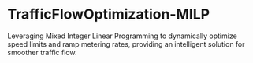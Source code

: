 # TrafficFlowOptimization-MILP
Leveraging Mixed Integer Linear Programming to dynamically optimize speed limits and ramp metering rates, providing an intelligent solution for smoother traffic flow.
